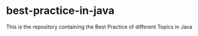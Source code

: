# best-practice-in-java
This is the repository containing the Best Practice of different Topics in Java
